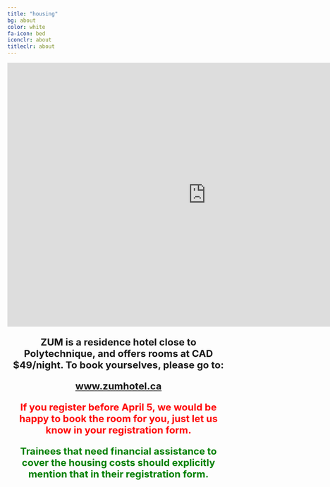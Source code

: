 ```yaml
---
title: "housing"
bg: about
color: white
fa-icon: bed
iconclr: about
titleclr: about 
---
```



<iframe width="900" height="600" src="https://www.zumhotel.ca/en/gallery/" frameborder="0" scrolling="no"></iframe>

<p style="font-weight:bold; text-align:center; font-size:22px">ZUM is a residence hotel close to Polytechnique, and offers rooms at CAD $49/night. To book yourselves, please go to:</p>

<p style="font-weight:bold; text-align:center; font-size:22px"><a href="www.zumhotel.ca" target="blank">www.zumhotel.ca</a>

<p style="color:red; font-weight:bold; text-align:center; font-size:22px">If you register before April 5, we would be happy to book the room for you, just let us know in your registration form.</p>

<p style="color:green; font-weight:bold; text-align:center; font-size:22px">
Trainees that need financial assistance to cover the housing costs should explicitly mention that in their registration form.</p>
